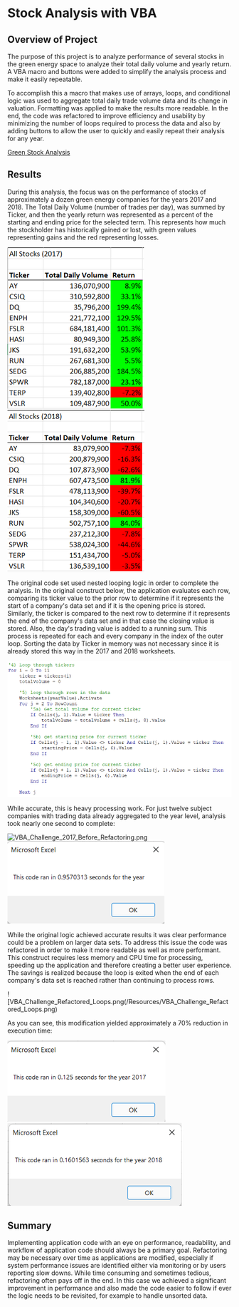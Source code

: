 # Stock Analysis with VBA

## Overview of Project
The purpose of this project is to analyze performance of several stocks in the green energy space to analyze their total daily volume and yearly return.  A VBA macro and buttons were added to simplify the analysis process and make it easily repeatable.

To accomplish this a macro that makes use of arrays, loops, and conditional logic was used to aggregate total daily trade volume data and its change in valuation.  Formatting was applied to make the results more readable. In the end, the code was refactored to improve efficiency and usability by minimizing the number of loops required to process the data and also by adding buttons to allow the user to quickly and easily repeat their analysis for any year.
  
[Green Stock Analysis](https://github.com/curt0230/stock-analysis/blob/main/Submission/VBA_Challenge.xlsm)

## Results
During this analysis, the focus was on the performance of stocks of approximately a dozen green energy companies for the years 2017 and 2018.  The Total Daily Volume (number of trades per day), was summed by Ticker, and then the yearly return was represented as a percent of the starting and ending price for the selected term.  This represents how much the stockholder has historically gained or lost, with green values representing gains and the red representing losses.

![VBA_Challenge_2017](/Resources/VBA_Challenge_2017.png) ![VBA_Challenge_2018](/Resources/VBA_Challenge_2018.png)

The original code set used nested looping logic in order to complete the analysis.  In the original construct below, the application evaluates each row, comparing its ticker value to the prior row to determine if it represents the start of a company's data set and if it is the opening price is stored.  Similarly, the ticker is compared to the next row to determine if it represents the end of the company's data set and in that case the closing value is stored.  Also, the day's trading value is added to a running sum.  This process is repeated for each and every company in the index of the outer loop.  Sorting the data by Ticker in memory was not necessary since it is already stored this way in the 2017 and 2018 worksheets.

![VBA_Challenge_Original_Loops](/Resources/VBA_Challenge_Original_Loops.png)

While accurate, this is heavy processing work.  For just twelve subject companies with trading data already aggregated to the year level, analysis took nearly one second to complete:

![VBA_Challenge_2017_Before_Refactoring.png](/Resources/VBA_Challenge_2017_Before_Refactoring.png.png) ![VBA_Challenge_2018_Before_Refactoring.png](/Resources/VBA_Challenge_2018_Before_Refactoring.png)

While the original logic achieved accurate results it was clear performance could be a problem on larger data sets.  To address this issue the code was refactored in order to make it more readable as well as more performant.  This construct requires less memory and CPU time for processing, speeding up the application and therefore creating a better user experience.  The savings is realized because the loop is exited when the end of each company's data set is reached rather than continuing to process rows.

![VBA_Challenge_Refactored_Loops.png(/Resources/VBA_Challenge_Refactored_Loops.png)

As you can see, this modification yielded approximately a 70% reduction in execution time: 

![VBA_Challenge_2017_After_Refactoring.png](/Resources/VBA_Challenge_2017_After_Refactoring.png) ![VBA_Challenge_2018_After_Refactoring.png](/Resources/VBA_Challenge_2018_After_Refactoring.png)

## Summary
Implementing application code with an eye on performance, readability, and workflow of application code should always be a primary goal.  Refactoring may be necessary over time as applications are modified, especially if system performance issues are identified either via monitoring or by users reporting slow downs.  While time consuming and sometimes tedious, refactoring often pays off in the end.  In this case we achieved a significant improvement in performance and also made the code easier to follow if ever the logic needs to be revisited, for example to handle unsorted data.